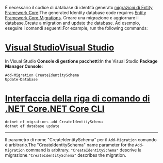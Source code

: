 <span data-ttu-id="b9802-101">È necessario il codice di database di identità generato [migrazioni di Entity Framework Core](/ef/core/managing-schemas/migrations/).</span><span class="sxs-lookup"><span data-stu-id="b9802-101">The generated Identity database code requires [Entity Framework Core Migrations](/ef/core/managing-schemas/migrations/).</span></span> <span data-ttu-id="b9802-102">Creare una migrazione e aggiornare il database.</span><span class="sxs-lookup"><span data-stu-id="b9802-102">Create a migration and update the database.</span></span> <span data-ttu-id="b9802-103">Ad esempio, eseguire i comandi seguenti:</span><span class="sxs-lookup"><span data-stu-id="b9802-103">For example, run the following commands:</span></span>

# <a name="visual-studiotabvisual-studio"></a>[<span data-ttu-id="b9802-104">Visual Studio</span><span class="sxs-lookup"><span data-stu-id="b9802-104">Visual Studio</span></span>](#tab/visual-studio)

<span data-ttu-id="b9802-105">In Visual Studio **Console di gestione pacchetti**:</span><span class="sxs-lookup"><span data-stu-id="b9802-105">In the Visual Studio **Package Manager Console**:</span></span>

```PMC
Add-Migration CreateIdentitySchema
Update-Database
```

# <a name="net-core-clitabnetcore-cli"></a>[<span data-ttu-id="b9802-106">Interfaccia della riga di comando di .NET Core</span><span class="sxs-lookup"><span data-stu-id="b9802-106">.NET Core CLI</span></span>](#tab/netcore-cli)

```cli
dotnet ef migrations add CreateIdentitySchema
dotnet ef database update
```

------

<span data-ttu-id="b9802-107">Il parametro di nome "CreateIdentitySchema" per il `Add-Migration` comando è arbitrario.</span><span class="sxs-lookup"><span data-stu-id="b9802-107">The "CreateIdentitySchema" name parameter for the `Add-Migration` command is arbitrary.</span></span> <span data-ttu-id="b9802-108">`"CreateIdentitySchema"` descrive la migrazione.</span><span class="sxs-lookup"><span data-stu-id="b9802-108">`"CreateIdentitySchema"` describes the migration.</span></span>
